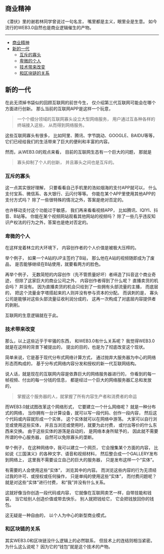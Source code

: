 ## 商业精神

《潜伏》里的谢若林同学曾说过一句名言，
嘴里都是主义，眼里全是生意。
如今流行的WEB3.0自然也是商业逻辑催生的产物。

---

- [商业精神](#商业精神)
- [新的一代](#新的一代)
  - [互斥的寡头](#互斥的寡头)
  - [卑微的个人](#卑微的个人)
  - [技术带来改变](#技术带来改变)
  - [和区块链的关系](#和区块链的关系)

## 新的一代

在此无须掉书袋似的回顾互联网的前世今生，
仅介绍第三代互联网可能会在哪个方面进行创新。
那么当前的互联网APP是这样一个玩意，

> 一个个细分领域的互联网寡头设立大型网络服务，
> 用户通过互各种各样的终端接入这些，
> 从而得到网络服务。

这些互联网寡头有很多，
比如阿里、腾讯、字节跳动、GOOGLE、BAIDU等等，
它们已经给我们的生活带来了巨大的便利和丰富的内容。

然而，从WEB3.0的观点来看，
目前的互联网生态有一个巨大的问题，
那就是

> 寡头抑制了个人的创新，
> 并且寡头之间也是互斥的。

### 互斥的寡头

这一点其实很好理解，
只要看看自己手机里的浩如烟海的支付APP就可以，
什么支付宝系、微信系、各大银行、云闪付等等。
你能在某个APP里使用其他APP的支付方式吗？
除了一些很特殊的情况之外，答案是绝对否定的。

也许移动支付这个功能过于敏感，
我们再来看看视频APP，
比如腾讯、IQIYI、抖音、B站等。
你能在某个视频网站观看其他网站的视频吗？
除了一些几乎违反知识产权法的行为之外，答案也是绝对否定的。

### 卑微的个人

在这样宠着林立的大环境下，
内容创作者的个人价值是被极大压榨的。

举个例子，
如果一个A站的UP主签约了B站，
那么他在A站的视频随即成为了废品，
是否能够继续在B站使用，就要看两方的脸色。

再举个例子，
无数简短的内容创作（先不管质量好坏）者缔造了抖音这个商业奇迹，
但除了这家巨大的商业公司之外，
内容创作者得到了什么呢？
直播卖货的机会吗？
并没有。
因为直播卖货的机会只给到了一些拥有头部流量的主播，
而底层的，
把这个流量金字塔搭起来的人则并没有参与资本的分配。
而讽刺的是，
寡头公司是能够对这些头部流量征收利润分成的，
这再一次构成了对底层内容提供者的剥削。

互联网的生意逻辑就在于此。

### 技术带来改变

那么，以上这些近乎于牢骚的东西，
和WEB3.0有什么关系呢？
我觉得WEB3.0就是在这样的背景下被提出的，
提出的目的，也是为了彻底改变这个现状。

简单来说，它是基于现代分布式网络计算方式，
通过抛弃大服务器为中心的网络形态而构成的，
基于分布式网络内容分发和授权的新一代互联网结构。

说人话，就是现在的互联网内容是依靠巨大的网络服务器进行的，
你看到的每一帧视频、付出的每一分钱的信息，
都是经过一个巨大的网络服务器汇总和发放的，

> 掌握这个服务器的人，就掌握了所有内容生产者和消费者的命运

而WEB3.0就试图改革这个网络形式，
它要建立一个什么网络呢？
就是一种分布式的网络，
当你拥有一台计算设备，就可以写一段代码、创作一段内容，
然后这个代码或内容就形成一个实体，
这个实体就可以在网络中游荡。
大家可以自行浏览或使用这些实体，
并且当浏览或使用时，就要为此付费，
或付出等价的什么东西来交换。
由于这些实体的游荡是自动的，
是网络本身所赋予的，
因此就不需要所谓的中心服务器，
自然可以免除寡头的垄断。

举个例子，
在这种网络中，我可以建立一个网页，
它会搜集某个方面的内容，
比如说《三国演义》的各种文字、语音和视频材料，
然后整合成一个GALLERY发布到网络上，
这里我不需要设立自己的巨大的服务器，
只是发布这样一个“实体”。

有需要的人会使用这些“实体”，
浏览其中的内容。
而浏览这些内容的行为无须经过我的许可、或授权或任何操作，
只是单纯的使用这些“实体”，
而付费问题呢？
就是对这些“实体”进行付费，
和“我”并没有什么关系。

这就好像当你创造一段代码或内容，
它就像在互联网卖艺一样，自带技能和钱袋，
当它给别人创造价值或带去快乐，
别人就把钱给它，
它会把钱放回你的钱包。

这无疑是一种自由的，
以个人为中心的新型商业模式。

### 和区块链的关系

其实WEB3.0和区块链没什么逻辑上的必然联系，
但技术上的连结则相当紧密。
为什么这么说呢？
因为它的“钱包”就是这个技术的产物。